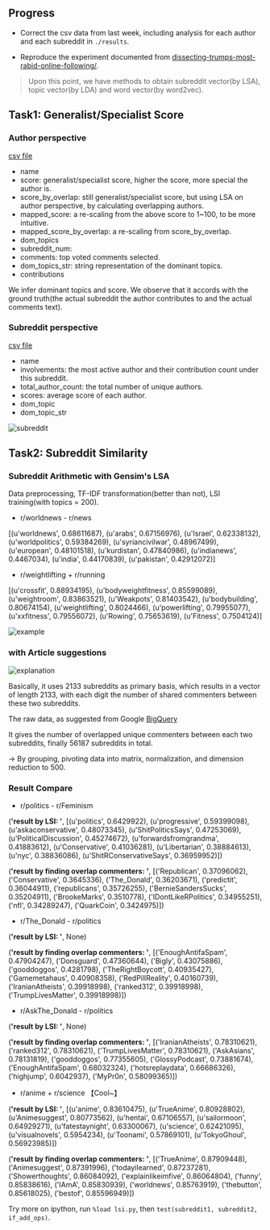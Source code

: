 ## Progress

- Correct the csv data from last week, including analysis for each author and each subreddit in `./results`.

- Reproduce the experiment documented from [dissecting-trumps-most-rabid-online-following/](https://fivethirtyeight.com/features/dissecting-trumps-most-rabid-online-following/).

> Upon this point, we have methods to obtain subreddit vector(by LSA), topic vector(by LDA) and word vector(by word2vec). 

## Task1: Generalist/Specialist Score 

### Author perspective

[csv file](https://github.com/chocoluffy/redditQA/blob/master/6-Word2Vec/results/updated_each_author_topic_comment.csv)

- name
- score: generalist/specialist score, higher the score, more special the author is.
- score_by_overlap: still generalist/specialist score, but using LSA on author perspective, by calculating overlapping authors.
- mapped_score: a re-scaling from the above score to 1~100, to be more intuitive.
- mapped_score_by_overlap: a re-scaling from score_by_overlap.
- dom_topics
- subreddit_num: 
- comments: top voted comments selected.
- dom_topics_str: string representation of the dominant topics.
- contributions

We infer dominant topics and score. We observe that it accords with the ground truth(the actual subreddit the author contributes to and the actual comments text).



### Subreddit perspective

[csv file](https://github.com/chocoluffy/redditQA/blob/master/6-Word2Vec/results/each_subreddit_author_distribution.csv)

- name 
- involvements: the most active author and their contribution count under this subreddit.
- total_author_count: the total number of unique authors.
- scores: average score of each author.
- dom_topic
- dom_topic_str

![subreddit](https://ww3.sinaimg.cn/large/006tKfTcgy1fl4naonfrrj31kw0hu4pj.jpg)

## Task2: Subreddit Similarity

### Subreddit Arithmetic with Gensim's LSA

Data preprocessing, TF-IDF transformation(better than not), LSI training(with topics = 200).

- r/worldnews - r/news

[(u'worldnews', 0.68611687), (u'arabs', 0.67156976), (u'Israel', 0.62338132), (u'worldpolitics', 0.59384269), (u'syriancivilwar', 0.48967499), (u'european', 0.48101518), (u'kurdistan', 0.47840986), (u'indianews', 0.4467034), (u'india', 0.44170839), (u'pakistan', 0.42912072)]

- r/weightlifting + r/running

[(u'crossfit', 0.88934195), (u'bodyweightfitness', 0.85599089), (u'weightroom', 0.83863521), (u'Weakpots', 0.81403542), (u'bodybuilding', 0.80674154), (u'weightlifting', 0.8024466), (u'powerlifting', 0.79955077), (u'xxfitness', 0.79556072), (u'Rowing', 0.75653619), (u'Fitness', 0.7504124)]

![example](https://ww1.sinaimg.cn/large/006tKfTcgy1fl44ta4fjpj311w0smjv5.jpg)

### with Article suggestions

![explanation](https://ww1.sinaimg.cn/large/006tKfTcgy1fl45czem1vj313y0h244h.jpg)

Basically, it uses 2133 subreddits as primary basis, which results in a vector of length 2133, with each digit the number of shared commenters between these two subreddits. 

The raw data, as suggested from Google [BigQuery](https://github.com/lmcinnes/subreddit_mapping/blob/master/BigQuery_queries.sql)

It gives the number of overlapped unique commenters between each two subreddits, finally 56187 subreddits in total.

-> By grouping, pivoting data into matrix, normalization, and dimension reduction to 500. 

### Result Compare

- r/politics - r/Feminism

(**'result by LSI: '**, [(u'politics', 0.6429922), (u'progressive', 0.59399098), (u'askaconservative', 0.48073345), (u'ShitPoliticsSays', 0.47253069), (u'PoliticalDiscussion', 0.45274672), (u'forwardsfromgrandma', 0.41883612), (u'Conservative', 0.41036281), (u'Libertarian', 0.38884613), (u'nyc', 0.38836086), (u'ShitRConservativeSays', 0.36959952)])

(**'result by finding overlap commenters: '**, [('Republican', 0.37096062), ('Conservative', 0.3645336), ('The_Donald', 0.36203671), ('predictit', 0.36044911), ('republicans', 0.35726255), ('BernieSandersSucks', 0.35204911), ('BrookeMarks', 0.3510778), ('IDontLikeRPolitics', 0.34955251), ('nfl', 0.34289247), ('QuarkCoin', 0.3424975)])

- r/The_Donald - r/politics

(**'result by LSI: '**, None)

(**'result by finding overlap commenters: '**, [('EnoughAntifaSpam', 0.47904247), ('Donsguard', 0.47360644), ('Bigly', 0.43075886), ('gooddoggos', 0.4281798), ('TheRightBoycott', 0.40935427), ('Gamemetahaus', 0.40908358), ('RedPillReality', 0.40160739), ('IranianAtheists', 0.39918998), ('ranked312', 0.39918998), ('TrumpLivesMatter', 0.39918998)])

- r/AskThe_Donald - r/politics

(**'result by LSI: '**, None)

(**'result by finding overlap commenters: '**, [('IranianAtheists', 0.78310621), ('ranked312', 0.78310621), ('TrumpLivesMatter', 0.78310621), ('AskAsians', 0.78131819), ('gooddoggos', 0.77355605), ('GlossyPodcast', 0.73881674), ('EnoughAntifaSpam', 0.68032324), ('hotsreplaydata', 0.66686326), ('highjump', 0.6042937), ('MyPr0n', 0.58099365)])

- r/anime + r/science 【Cool~】

(**'result by LSI: '**, [(u'anime', 0.83610475), (u'TrueAnime', 0.80928802), (u'Animesuggest', 0.80773562), (u'hentai', 0.67106557), (u'sailormoon', 0.64929271), (u'fatestaynight', 0.63300067), (u'science', 0.62421095), (u'visualnovels', 0.5954234), (u'Toonami', 0.57869101), (u'TokyoGhoul', 0.56923985)])

(**'result by finding overlap commenters: '**, [('TrueAnime', 0.87909448), ('Animesuggest', 0.87391996), ('todayilearned', 0.87237281), ('Showerthoughts', 0.86084092), ('explainlikeimfive', 0.86064804), ('funny', 0.85838616), ('IAmA', 0.85830939), ('worldnews', 0.85763919), ('thebutton', 0.85618025), ('bestof', 0.85596949)])

Try more on ipython, run `%load lsi.py`, then `test(subreddit1, subreddit2, if_add_ops)`.
